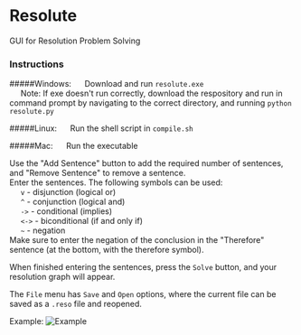 # Resolute
GUI for Resolution Problem Solving

### Instructions
#####Windows:
&nbsp;&nbsp;&nbsp;&nbsp;&nbsp;Download and run ```resolute.exe```\
&nbsp;&nbsp;&nbsp;&nbsp;&nbsp;Note: If exe doesn't run correctly, download the respository and run in command prompt by navigating to the correct directory, and running ```python resolute.py```

#####Linux:
&nbsp;&nbsp;&nbsp;&nbsp;&nbsp;Run the shell script in ```compile.sh```

#####Mac:
&nbsp;&nbsp;&nbsp;&nbsp;&nbsp;Run the executable
&nbsp;&nbsp;&nbsp;&nbsp;&nbsp;

Use the "Add Sentence" button to add the required number of sentences, and "Remove Sentence" to remove a sentence.\
Enter the sentences. The following symbols can be used:\
&nbsp;&nbsp;&nbsp;&nbsp;&nbsp;```v``` - disjunction (logical or)\
&nbsp;&nbsp;&nbsp;&nbsp;&nbsp;```^``` - conjunction (logical and)\
&nbsp;&nbsp;&nbsp;&nbsp;&nbsp;```->``` - conditional (implies)\
&nbsp;&nbsp;&nbsp;&nbsp;&nbsp;```<->``` - biconditional (if and only if)\
&nbsp;&nbsp;&nbsp;&nbsp;&nbsp;```~``` - negation\
Make sure to enter the negation of the conclusion in the "Therefore" sentence (at the bottom, with the therefore symbol).

When finished entering the sentences, press the ```Solve``` button, and your resolution graph will appear.

The ```File``` menu has ```Save``` and ```Open``` options, where the current file can be saved as a ```.reso``` file and reopened.

Example:
![Example](https://github.com/matthewyoungbar/Resolute/blob/main/img/Example.png?raw=true)
